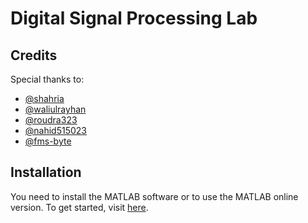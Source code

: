 # Digital Signal Processing Lab

## Credits
Special thanks to:
- [@shahria](https://github.com/nishatrhythm/Digital-Signal-Processing-Lab)
- [@waliulrayhan](https://github.com/waliulrayhan)
- [@roudra323](https://github.com/roudra323)
- [@nahid515023](https://github.com/nahid515023)
- [@fms-byte](https://github.com/fms-byte)

## Installation
You need to install the MATLAB software or to use the MATLAB online version. To get started, visit [here](https://www.mathworks.com/products/matlab.html).
